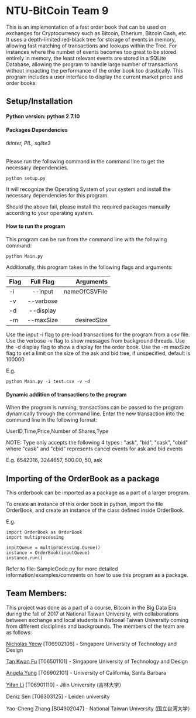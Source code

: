 # NTU-BitCoin Team 9

This is an implementation of a fast order book that can be used on exchanges for Cryptocurrency such as Bitcoin, Etherium, Bitcoin Cash, etc. 
It uses a depth-limited red-black tree for storage of events in memory, allowing fast matching of transactions and lookups within the Tree. For instances where the number of events becomes too great to be stored entirely in memory, the least relevant events are stored in a SQLite Database, allowing the program to handle large number of transactions without impacting the performance of the order book too drastically.
This program includes a user interface to display the current market price and order books. 

## Setup/Installation

#### Python version: python 2.7.10

#### Packages Dependencies

###### tkinter, PIL, sqlite3

Please run the following command in the command line to get the necessary dependencies.
```
python setup.py
```
It will recognize the Operating System of your system and install the necessary dependencies for this program.

Should the above fail, please install the required packages manually according to your operating system.
#### How to run the program

This program can be run from the command line with the following command:
```
python Main.py
```

Additionally, this program takes in the following flags and arguments:

 Flag | Full Flag | Arguments 
 ---- | :-------: | --------: 
 -i   | --input   | nameOfCSVFile
 -v   | --verbose |           
 -d   | --display |           
 -m   | --maxSize | desiredSize
 
 Use the input -i flag to pre-load transactions for the program from a csv file.
 Use the verbose -v flag to show messages from background threads.
 Use the -d display flag to show a display for the order book.
 Use the -m maxSize flag to set a limit on the size of the ask and bid tree, if unspecified, default is 100000
 
 E.g.
 ```
 python Main.py -i test.csv -v -d
 ```

#### Dynamic addition of transactions to the program

When the program is running, transactions can be passed to the program dynamically through the command line.
Enter the new transaction into the command line in the following format:

UserID,Time,Price,Number of Shares,Type

NOTE: Type only accepts the following 4 types : "ask", "bid", "cask", "cbid"
where "cask" and "cbid" represents cancel events for ask and bid events

E.g.
6542316, 3244657, 500.00, 50, ask

## Importing of the OrderBook as a package

This orderbook can be imported as a package as a part of a larger program. 

To create an instance of this order book in python, import the file OrderBook, and create an instance of the class defined inside OrderBook.

E.g.
```
import OrderBook as OrderBook
import multiprocessing

inputQueue = multiprocessing.Queue()
instance = OrderBook(inputQueue)
instance.run()
```

Refer to file: SampleCode.py for more detailed information/examples/comments on how to use this program as a package.

## Team Members:

This project was done as a part of a course, Bitcoin in the Big Data Era during the fall of 2017 at National Taiwan University, with collaborations between exchange and local students in National Taiwan University coming from different disciplines and backgrounds. The members of the team are as follows:

[Nicholas Yeow](https://github.com/imny94) [T06902106] - Singapore University of Technology and Design

[Tan Kwan Fu](https://github.com/wilfred55555) [T06501101] - Singapore University of Technology and Design

[Angela Yung](https://github.com/asyung) [T06902101] - University of California, Santa Barbara

[Yifan Li](https://github.com/brucefeynman) [T06901110] - Jilin University (吉林大学）

Deniz Sen [T06303125] - Leiden university

Yao-Cheng Zhang [B04902047] - National Taiwan University (国立台湾大学）
